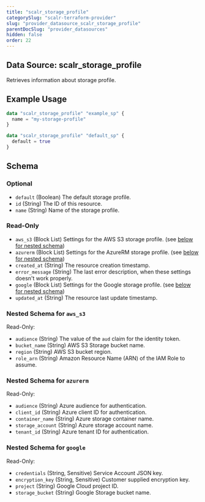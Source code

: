 ```yaml
---
title: "scalr_storage_profile"
categorySlug: "scalr-terraform-provider"
slug: "provider_datasource_scalr_storage_profile"
parentDocSlug: "provider_datasources"
hidden: false
order: 22
---
```

## Data Source: scalr_storage_profile

Retrieves information about storage profile.

## Example Usage

```terraform
data "scalr_storage_profile" "example_sp" {
  name = "my-storage-profile"
}

data "scalr_storage_profile" "default_sp" {
  default = true
}
```

<!-- schema generated by tfplugindocs -->
## Schema

### Optional

- `default` (Boolean) The default storage profile.
- `id` (String) The ID of this resource.
- `name` (String) Name of the storage profile.

### Read-Only

- `aws_s3` (Block List) Settings for the AWS S3 storage profile. (see [below for nested schema](#nestedblock--aws_s3))
- `azurerm` (Block List) Settings for the AzureRM storage profile. (see [below for nested schema](#nestedblock--azurerm))
- `created_at` (String) The resource creation timestamp.
- `error_message` (String) The last error description, when these settings doesn't work properly.
- `google` (Block List) Settings for the Google storage profile. (see [below for nested schema](#nestedblock--google))
- `updated_at` (String) The resource last update timestamp.

<a id="nestedblock--aws_s3"></a>
### Nested Schema for `aws_s3`

Read-Only:

- `audience` (String) The value of the `aud` claim for the identity token.
- `bucket_name` (String) AWS S3 Storage bucket name.
- `region` (String) AWS S3 bucket region.
- `role_arn` (String) Amazon Resource Name (ARN) of the IAM Role to assume.


<a id="nestedblock--azurerm"></a>
### Nested Schema for `azurerm`

Read-Only:

- `audience` (String) Azure audience for authentication.
- `client_id` (String) Azure client ID for authentication.
- `container_name` (String) Azure storage container name.
- `storage_account` (String) Azure storage account name.
- `tenant_id` (String) Azure tenant ID for authentication.


<a id="nestedblock--google"></a>
### Nested Schema for `google`

Read-Only:

- `credentials` (String, Sensitive) Service Account JSON key.
- `encryption_key` (String, Sensitive) Customer supplied encryption key.
- `project` (String) Google Cloud project ID.
- `storage_bucket` (String) Google Storage bucket name.
